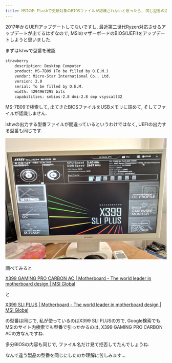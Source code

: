 ```yaml
---
title: MSIのM-Flashで更新対象のBIOSファイルが認識されないと思ったら, 同じ型番の違うマザーボードのBIOSをダウンロードしていました
---
```


2017年からUEFIアップデートしてないですし,
最近第二世代Ryzen対応させるアップデートが出てるはずなので,
MSIのマザーボードのBIOS(UEFI)をアップデートしようと思いました.

まずはlshwで型番を確認

~~~
strawberry
    description: Desktop Computer
    product: MS-7B09 (To be filled by O.E.M.)
    vendor: Micro-Star International Co., Ltd.
    version: 2.0
    serial: To be filled by O.E.M.
    width: 4294967295 bits
    capabilities: smbios-2.8 dmi-2.8 smp vsyscall32
~~~

MS-7B09で検索して,
出てきたBIOSファイルをUSBメモリに詰めて,
そしてファイルが認識しません.

lshwの出力する型番ファイルが間違っているというわけではなく,
UEFIの出力する型番も同じです.

![UEFIの画面](/asset/IMG_20190122_144700.jpg)

調べてみると

[X399 GAMING PRO CARBON AC | Motherboard - The world leader in motherboard design | MSI Global](https://www.msi.com/Motherboard/X399-GAMING-PRO-CARBON-AC.html)

と

[X399 SLI PLUS | Motherboard - The world leader in motherboard design | MSI Global](https://www.msi.com/Motherboard/X399-SLI-Plus.html)

の型番は同じで,
私が使っているのはX399 SLI PLUSの方で,
Google検索でもMSIのサイト内検索でも型番で引っかかるのは,
X399 GAMING PRO CARBON ACの方なんですね.

多分BIOSの内容も同じで,
ファイル名だけ見て拒否してたんでしょうね.

なんで違う製品の型番を同じにしたのか理解に苦しみます…
